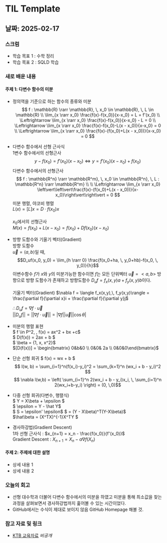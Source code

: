# TIL Template

## 날짜: 2025-02-17

### 스크럼
- 학습 목표 1 : 수학 정리
- 학습 목표 2 : SQLD 학습

### 새로 배운 내용
#### 주제 1: 다변수 함수의 미분
- 정의역을 기준으로 하는 함수의 종류와 미분
    $$
    f : \mathbb{R} \rarr \mathbb{R}, \, x_0 \in \mathbb{R}, \, L \in \mathbb{R} \\
    \lim_{x \rarr x_0} \frac{f(x)-f(x_0)}{x-x_0} = L = f'(x_0) \\
    \Leftrightarrow \lim_{x \rarr x_0} \frac{f(x)-f(x_0)}{x-x_0} - L = 0
    \\
    \Leftrightarrow \lim_{x \rarr x_0} \frac{f(x)-f(x_0)-L(x - x_0)}{x-x_0} = 0
    \\
    \Leftrightarrow \lim_{x \rarr x_0} \frac{f(x)-(f(x_0)+L(x - x_0))}{x-x_0} = 0
    $$

- 다변수 함수에서 선형 근사식</br>
    1변수 함수에서의 선형근사
    $$
    y - f(x_0) = f'(x_0)(x-x_0) \Leftrightarrow y = f'(x_0)(x-x_0) + f(x_0)
    $$
    다변수 함수에서의 선형근사
    $$
    f : \mathbb{R^n} \rarr \mathbb{R^m}, \, x_0 \in \mathbb{R^n}, \, L : \mathbb{R^n} \rarr \mathbb{R^m} \\
    \\
    \Leftrightarrow \lim_{x \rarr x_0} \left\vert\left\vert\frac{f(x)-(f(x_0)+L(x - x_0))}{x-x_0}\right\vert\right\vert = 0
    $$
    미분 행렬, 야코비 행렬</br>
    $L(x) = [L]x = D\cdot f(x_0)x$</br>
    </br>
    $x_0$에서의 선형근사</br>
    $M(x) = f(x_0) + L(x-x_0) = f(x_0)+Df(x_0)(x-x_0)$

- 방향 도함수와 기울기 벡터(Gradient)</br>
    방향 도함수</br>
    $\vec u = \langle a,\,b \rangle$일 때,
    $$D_uf(x_0, y_0) = \lim_{h \rarr 0} \frac{f(x_0+ha, \, y_0+hb)-f(x_0, \, y_0)}{h}$$
    이변수함수 $f$가 $x$와 $y$의 미분가능한 함수이면 $f$는 모든 단위벡터 $\vec u = <a,\,b>$ 방향으로 방향 도함수가 존재하고 방향도함수 $D_uf = f_x(x,y)a + f_y(x,y)b$이다.</br>
    </br>
    기울기 벡터(Gradient)
    $\nabla f = \langle f_x(x,y),\, f_y(x,y)\rangle = \frac{\partial f}{\partial x}i + \frac{\partial f}{\partial y}j$
    
    $\therefore D_uf = \nabla f \cdot \vec u$</br>
    $\left\vert\left\vert D_uf \right\vert\right\vert = \left\vert\left\vert \nabla f \cdot \vec u \right\vert\right\vert = \left\vert \nabla f \right\vert \left\vert \vec u \right\vert \left\vert \cos\theta \right\vert$

- 미분의 행렬 표현</br>
    $ f \in P^2, \, f(x) = ax^2 + bx +c$ </br>
    $ D(f(x)) = 2ax + b $</br>
    $ \beta = \{1, x, x^2\}$</br>
    $[D(f(x))] = \begin{bmatrix} 0&b&0 \\ 0&0& 2a \\ 0&0&0\end{bmatrix}$

- 단순 선형 회귀
    $ f(x) = wx + b $ </br>
    $$ l(w, b) = \sum_{i=1}^n(f(x_i)-y_i)^2 = \sum_{k=1}^n (wx_i + b - y_i)^2 $$
    $$ \nabla l(w,b) = \left( \sum_{i=1}^n 2(wx_i + b - y_i)x_i, \, \sum_{i=1}^n 2(wx_i+b-y_i) \right) = (0, \,0)$$

- 다중 선형 회귀(다변수, 행렬식)</br>
    $ Y = X\beta + \epsilon $ </br>
    $ \epsilon = Y - \hat Y$ </br>
    $ S = \epsilon' \epsilon$
    $ = (Y - X\beta)^T(Y-X\beta)$</br>
    $\hat\beta = (X^TX)^{-1}X^TY $

- 경사하강법(Gradient Descent)</br>
    1차 선형 근사식 : $x_{n+1} = x_n - \frac{f(x_0)}{f'(x_0)}$</br>
    Gradient Descent : $X_{n+1} = X_n -\alpha \nabla f(X_n)$

#### 주제 2: 주제에 대한 설명
- 상세 내용 1
- 상세 내용 2

### 오늘의 회고
- 선형 대수학과 더불어 다변수 함수에서의 미분을 하였고 미분을 통해 최소값을 찾는 과정을 살펴보면서 경사하강법까지 훑어볼 수 있는 시간이었다.
- GitHub에서는 수식이 제대로 보이지 않음 GitHub Homepage 해볼 것.

### 참고 자료 및 링크
- [KTB 교육자료]() *비공개*